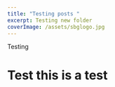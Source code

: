 ```yaml
---
title: "Testing posts "
excerpt: Testing new folder
coverImage: /assets/sbglogo.jpg
---
```

Testing

# Test this is a test